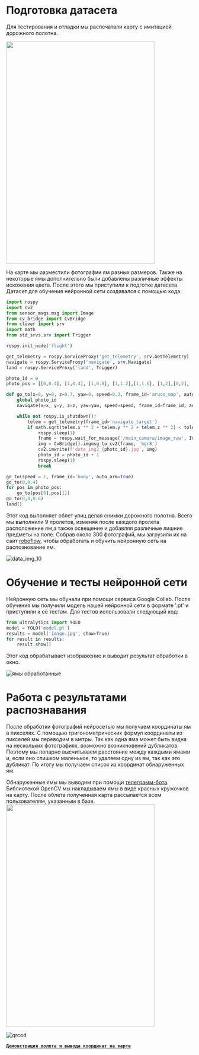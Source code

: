
# Подготовка датасета
Для тестирования и отладки мы распечатали карту с имитацией дорожного полотна.

<img src="https://github.com/user-attachments/assets/db438641-c850-4cc7-a689-71e5e0eeebdb" width="400" height="600">


На карте мы разместили фотографии ям разных размеров. Также на некоторые ямы дополнительно были добавлены различные эффекты искожения цвета. После этого мы приступили к подготке датасета.
Датасет для обучения нейронной сети создавался с помощью кода:
```python
import rospy
import cv2
from sensor_msgs.msg import Image
from cv_bridge import CvBridge
from clover import srv
import math
from std_srvs.srv import Trigger

rospy.init_node('flight')

get_telemetry = rospy.ServiceProxy('get_telemetry', srv.GetTelemetry)
navigate = rospy.ServiceProxy('navigate', srv.Navigate)
land = rospy.ServiceProxy('land', Trigger)

photo_id = 0
photo_pos = [[0,0.4], [1,0.4], [1,0.8], [1,1.2],[1,1.6], [1,2],[0,2], [0,0.4]]

def go_to(x=0, y=0, z=0.7, yaw=0, speed=0.3, frame_id='aruco_map', auto_arm=False, tolerance=0.15):
    global photo_id
    navigate(x=x, y=y, z=z, yaw=yaw, speed=speed, frame_id=frame_id, auto_arm=auto_arm)

    while not rospy.is_shutdown():
        telem = get_telemetry(frame_id='navigate_target')
        if math.sqrt(telem.x ** 2 + telem.y ** 2 + telem.z ** 2) < tolerance:
            rospy.sleep(1)
            frame = rospy.wait_for_message('/main_camera/image_raw', Image)
            img = CvBridge().imgmsg_to_cv2(frame, 'bgr8')
            cv2.imwrite(f'data_img2_{photo_id}.jpg', img)
            photo_id = photo_id + 1
            rospy.sleep(1)
            break

go_to(speed = 1, frame_id='body', auto_arm=True)
go_to(0,0.4)
for pos in photo_pos:
    go_to(pos[0],pos[1])
go_to(0,0,0.6)
land()
```

Этот код выполняет облет улиц делая снимки дорожного полотна. Всего мы выполнили 9 пролетов, изменяя после каждого пролета расположение ям,а также освещение и добавляя различные лишние предметы на поле. Собрав около 300 фотографий, мы загрузили их на сайт [roboflow](
https://app.roboflow.com/login), чтобы обработать и обучить нейронную сеть на распознование ям.

![data_img_10](https://github.com/user-attachments/assets/5ff84f07-7390-4d1f-8c10-0e6caf8e60da)

# Обучение и тесты нейронной сети

Нейронную сеть мы обучали при помощи сервиса Google Сollab. 
После обучения мы получили модель нашей нейронной сети в формате '.pt' и приступили к ее тестам. Для тестов использовали следующий код:
```python
from ultralytics import YOLO
model = YOLO('model.pt')
results = model('image.jpg', show=True)
for result in results:
    result.show()
```
Этот код обрабатывает изображение и выводит результат обработки в окно. 

![ямы обработанные](https://github.com/user-attachments/assets/a4888274-f317-4aed-aef5-890789c613bc)

 # Работа с результатами распознавания

После обработки фотографий нейросетью мы получаем координаты ям в пикселях. С помощью тригонометрических формул координаты из пикселей мы переводим в метры. Так как одна яма может быть видна на нескольких фотографиях, возможно возникновений дубликатов. Поэтому мы попарно высчитываем расстояние между каждыми ямами и, если оно слишком маленькое, то удаляем одну из ям, так как это дубликат. По итогу мы получаем список из координат обнаруженных ям.
  
Обнаруженные ямы мы выводим при помощи [телеграмм-бота](https://web.telegram.org/k/#@clever128_bot). Библиотекой OpenCV мы накладываем ямы в виде красных кружочков на карту. После облета полученная карта рассылается всем пользователям, указанным в базе.
<img src="https://github.com/user-attachments/assets/52269930-f4c1-43ea-8fbc-8d5f3a9c8714" width="400" height="600">

![qrcod](https://github.com/user-attachments/assets/878efc64-b4ef-4c50-8439-afbb6959bfdc)

 
[**`Демонстрация полета и вывода координат на карте`**](https://disk.yandex.ru/i/Z1GQtmxnsRyUFA)




